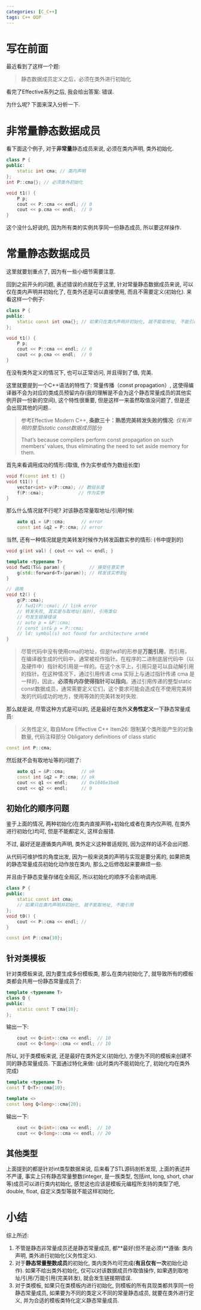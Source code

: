 ```yaml
---
categories: [C_C++]
tags: C++ OOP
---
```


# 写在前面

最近看到了这样一个题:

>   静态数据成员定义之后，必须在类外进行初始化

看完了Effective系列之后, 我会给出答案: 错误. 

为什么呢? 下面来深入分析一下.

# 非常量静态数据成员

看下面这个例子, 对于**非常量**静态成员来说, 必须在类内声明, 类外初始化. 

```cpp
class P {
public:
    static int cma; // 类内声明
};
int P::cma{}; // 必须类外初始化

void t1() {
    P p;
    cout << P::cma << endl; // 0
    cout << p.cma << endl;  // 0
}
```

这个没什么好说的, 因为所有类的实例共享同一份静态成员, 所以要这样操作. 

# 常量静态数据成员

这里就要划重点了, 因为有一些小细节需要注意. 

回到之前开头的问题, 表述错误的点就在于这里, 针对常量静态数据成员来说, 可以仅在类内声明并初始化了, 在类外还是可以直接使用, 而且不需要定义(初始化). 来看这样一个例子:

```cpp
class P {
public:
    static const int cma{}; // 如果只在类内声明并初始化, 就不能取地址, 不能引用
};

void t1() {
    P p;
    cout << P::cma << endl; // 0
    cout << p.cma << endl;  // 0
}
```

在没有类外定义的情况下, 也可以正常访问, 并且得到了值, 完美. 

这里就要提到一个C++语法的特性了: 常量传播（const propagation）, 这使得编译器不会为对应的类成员预留内存(我的理解是不会为这个静态常量成员的其他实例开辟一份新的空间), 这个特性很重要, 但是这样一来虽然取值没问题了, 但是还会出现其他的问题..

>   参考Effective Modern C++, **条款三十：熟悉完美转发失败的情况**: *仅有声明的整型static const数据成员*部分
>
>   That’s because compilers perform const propagation on such members’ values, thus eliminating the need to set aside memory for them. 

首先来看调用成功的情形:(取值, 作为实参或作为数组长度)

```cpp
void f(const int t) {}
void t11() {
    vector<int> v(P::cma); // 数组长度
    f(P::cma);             // 作为实参
}
```

那么什么情况就不行呢? 对该静态常量取地址/引用时候: 

```cpp
    auto q1 = &P::cma;      // error
    const int &q2 = P::cma; // error
```

当然, 还有一种情况就是完美转发时候作为转发函数实参的情形: (书中提到的)

```cpp
void g(int val) { cout << val << endl; }

template <typename T>
void fwd1(T&& param) {         // 接受任意实参
    g(std::forward<T>(param)); // 转发该实参到g
}

// 调用
void t2() {
    g(P::cma);
    // fwd1(P::cma); // link error 
    // 转发失败, 其实是与取地址(指针), 引用类似
    // 均发生链接错误
    // auto p = &P::cma;
    // const int& p = P::cma;
    // ld: symbol(s) not found for architecture arm64
}
```



>   尽管代码中没有使用cma的地址，但是fwd1的形参是**万能引用**，而引用，在编译器生成的代码中，通常被视作指针。在程序的二进制底层代码中（以及硬件中）指针和引用是一样的。在这个水平上，引用只是可以自动解引用的指针。在这种情况下，通过引用传递 cma 实际上与通过指针传递 cma 是一样的，因此，**必须有内存使得指针可以指向**。通过引用传递的整型static const数据成员，通常需要定义它们，这个要求可能会造成在不使用完美转发的代码成功的地方，使用等效的完美转发时失败. 



那么就是说, 尽管这种方式是可以的, 还是最好在类外**义务性定义**一下静态常量成员:

>   义务性定义, 取自More Effective C++ Item26: 限制某个类所能产生的对象数量, 代码注释部分
>   Obligatory definitions of class static

```cpp
const int P::cma;
```

然后就不会有取地址等的问题了:

```cpp
    auto q1 = &P::cma;      // ok
    const int &q2 = P::cma; // ok
    cout << q1 << endl;     // 0x1046e3be0
    cout << q2 << endl;     // 0
```



## 初始化的顺序问题

鉴于上面的情况, 两种初始化(在类内直接声明+初始化或者在类内仅声明, 在类外进行初始化)均可, 但是不能都定义, 这样会报错. 

不过, 最好还是遵循类内声明, 类外定义这种普适规则, 因为这样的话不会出问题. 

从代码可维护性的角度出发, 因为一般来说类的声明与实现是要分离的, 如果把类的静态常量成员初始化动作放在类内, 那么之后修改起来要麻烦一些. 

并且由于静态变量存储在全局区, 所以初始化的顺序不会影响调用. 

```cpp
class P {
public:
    static const int cma;
    // 如果只在类内声明并初始化, 就不能取地址, 不能引用
};
void t0() {
    cout << P::cma << endl; //
}

const int P::cma{10};
```



## 针对类模板

针对类模板来说, 因为要生成多份模板类, 那么在类内初始化了, 就导致所有的模板类都会共用一份静态常量成员了:

```cpp
template <typename T>
class Q {
public:
    static const T cma{10};
};
```

输出一下:

```cpp
    cout << Q<int>::cma << endl;  // 10
    cout << Q<long>::cma << endl; // 10
```

所以, 对于类模板来说, 还是最好在类外定义(初始化), 方便为不同的模板来创建不同的静态常量成员. 下面通过特化来做: (此时类内不能初始化了, 初始化均在类外完成)

```cpp
template <typename T>
const T Q<T>::cma{10};

template <>
const long Q<long>::cma{20};

```

输出一下:

```cpp
    cout << Q<int>::cma << endl;  // 10
    cout << Q<long>::cma << endl; // 20
```

## 其他类型

上面提到的都是针对int类型数据来说, 后来看了STL源码剖析发现, 上面的表述并不严谨, 事实上只有静态常量整数(integer, 是一族类型, 包括int, long, short, char等)成员可以进行类内初始化, 感觉这也应该是模板元编程所支持的类型了吧, double, float, 自定义类型等就不能这样初始化. 

# 小结

综上所述: 

1.   不管是静态非常量成员还是静态常量成员, 都**最好(但不是必须)**遵循: 类内声明, 类外进行初始化(义务性定义). 
2.   对于**静态常量整数成员**的初始化, 类内类外均可完成(**有且仅有一次**初始化动作). 如果不给出类外初始化, 仅可以对该数据成员作取值操作, 如果遇到取地址/引用/万能引用(完美转发), 就会发生链接期错误. 
3.   对于类模板, 如果只在类模板内进行初始化, 则模板的所有具现类都共享同一份静态常量成员, 如果要为不同的类定义不同的常量静态成员, 就要在类外进行定义, 并为合适的模板类特化定义静态常量成员. 

